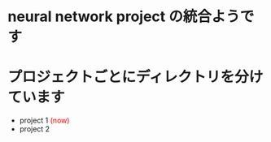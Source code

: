 # neural network project の統合ようです
# プロジェクトごとにディレクトリを分けています
* project 1 <font color="Red">(now)</font>
* project 2
